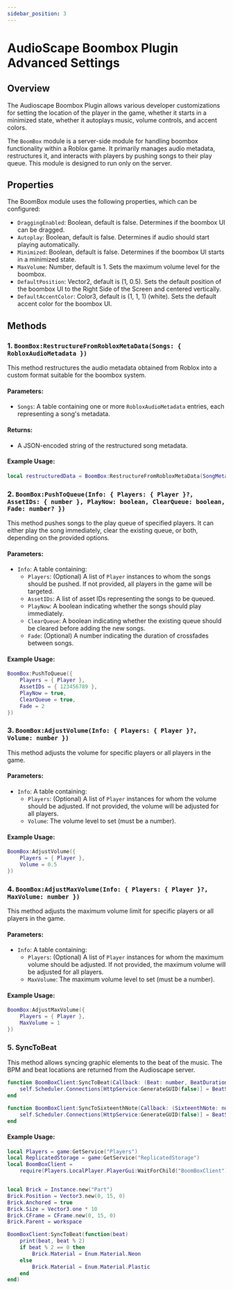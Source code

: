 ```yaml
---
sidebar_position: 3
---
```

# AudioScape Boombox Plugin Advanced Settings

## Overview
The Audioscape Boombox Plugin allows various developer customizations for setting the location of the player in the game, whether it starts in a minimized state, whether it autoplays music, volume controls, and accent colors. 

The `BoomBox` module is a server-side module for handling boombox functionality within a Roblox game. It primarily manages audio metadata, restructures it, and interacts with players by pushing songs to their play queue. This module is designed to run only on the server.

## Properties

The BoomBox module uses the following properties, which can be configured:

- `DraggingEnabled`: Boolean, default is false. Determines if the boombox UI can be dragged.
- `Autoplay`: Boolean, default is false. Determines if audio should start playing automatically.
- `Minimized`: Boolean, default is false. Determines if the boombox UI starts in a minimized state.
- `MaxVolume`: Number, default is 1. Sets the maximum volume level for the boombox.
- `DefaultPosition`: Vector2, default is (1, 0.5). Sets the default position of the boombox UI to the Right Side of the Screen and centered vertically.
- `DefaultAccentColor`: Color3, default is (1, 1, 1) (white). Sets the default accent color for the boombox UI.

## Methods

### 1. `BoomBox:RestructureFromRobloxMetaData(Songs: { RobloxAudioMetadata })`
This method restructures the audio metadata obtained from Roblox into a custom format suitable for the boombox system.

#### Parameters:
- `Songs`: A table containing one or more `RobloxAudioMetadata` entries, each representing a song's metadata.

#### Returns:
- A JSON-encoded string of the restructured song metadata.

#### Example Usage:
```lua
local restructuredData = BoomBox:RestructureFromRobloxMetaData(SongMetadata)
```

### 2. `BoomBox:PushToQueue(Info: { Players: { Player }?, AssetIDs: { number }, PlayNow: boolean, ClearQueue: boolean, Fade: number? })`
This method pushes songs to the play queue of specified players. It can either play the song immediately, clear the existing queue, or both, depending on the provided options.

#### Parameters:
- `Info`: A table containing:
  - `Players`: (Optional) A list of `Player` instances to whom the songs should be pushed. If not provided, all players in the game will be targeted.
  - `AssetIDs`: A list of asset IDs representing the songs to be queued.
  - `PlayNow`: A boolean indicating whether the songs should play immediately.
  - `ClearQueue`: A boolean indicating whether the existing queue should be cleared before adding the new songs.
  - `Fade`: (Optional) A number indicating the duration of crossfades between songs.

#### Example Usage:
```lua
BoomBox:PushToQueue({
    Players = { Player },
    AssetIDs = { 123456789 },
    PlayNow = true,
    ClearQueue = true,
    Fade = 2
})
```

### 3. `BoomBox:AdjustVolume(Info: { Players: { Player }?, Volume: number })`
This method adjusts the volume for specific players or all players in the game.

#### Parameters:
- `Info`: A table containing:
  - `Players`: (Optional) A list of `Player` instances for whom the volume should be adjusted. If not provided, the volume will be adjusted for all players.
  - `Volume`: The volume level to set (must be a number).

#### Example Usage:
```lua
BoomBox:AdjustVolume({
    Players = { Player },
    Volume = 0.5
})
```

### 4. `BoomBox:AdjustMaxVolume(Info: { Players: { Player }?, MaxVolume: number })`
This method adjusts the maximum volume limit for specific players or all players in the game.

#### Parameters:
- `Info`: A table containing:
  - `Players`: (Optional) A list of `Player` instances for whom the maximum volume should be adjusted. If not provided, the maximum volume will be adjusted for all players.
  - `MaxVolume`: The maximum volume level to set (must be a number).

#### Example Usage:
```lua
BoomBox:AdjustMaxVolume({
    Players = { Player },
    MaxVolume = 1
})
```

### 5. SyncToBeat
This method allows syncing graphic elements to the beat of the music. The BPM and beat locations are returned from the Audioscape server. 


```lua
function BoomBoxClient:SyncToBeat(Callback: (Beat: number, BeatDuration: number) -> nil)
    self.Scheduler.Connections[HttpService:GenerateGUID(false)] = BeatSync.BeatChanged.Event:Connect(Callback)
end

function BoomBoxClient:SyncToSixteenthNote(Callback: (SixteenthNote: number, NoteDuration: number) -> nil)
    self.Scheduler.Connections[HttpService:GenerateGUID(false)] = BeatSync.SixteenthNoteChanged.Event:Connect(Callback)
end
```

#### Example Usage:

```lua
local Players = game:GetService("Players")
local ReplicatedStorage = game:GetService("ReplicatedStorage")
local BoomBoxClient =
    require(Players.LocalPlayer.PlayerGui:WaitForChild("BoomBoxClient")) :: typeof(require(game.ServerScriptService.BoomBox.Client))


local Brick = Instance.new("Part")
Brick.Position = Vector3.new(0, 15, 0)
Brick.Anchored = true
Brick.Size = Vector3.one * 10
Brick.CFrame = CFrame.new(0, 15, 0)
Brick.Parent = workspace

BoomBoxClient:SyncToBeat(function(beat)
    print(beat, beat % 2)
    if beat % 2 == 0 then
        Brick.Material = Enum.Material.Neon
    else
        Brick.Material = Enum.Material.Plastic
    end
end)
```
